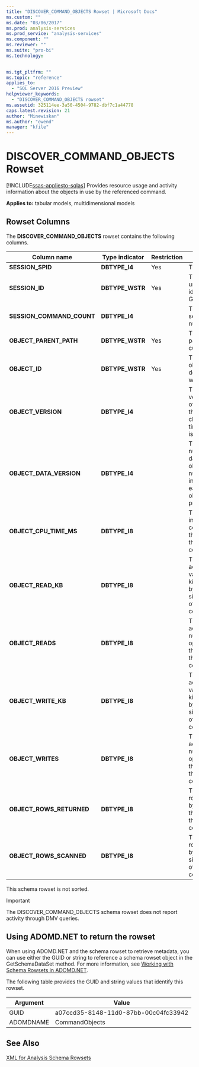 ```yaml
---
title: "DISCOVER_COMMAND_OBJECTS Rowset | Microsoft Docs"
ms.custom: ""
ms.date: "03/06/2017"
ms.prod: analysis-services
ms.prod_service: "analysis-services"
ms.component: ""
ms.reviewer: ""
ms.suite: "pro-bi"
ms.technology: 
  

ms.tgt_pltfrm: ""
ms.topic: "reference"
applies_to: 
  - "SQL Server 2016 Preview"
helpviewer_keywords: 
  - "DISCOVER_COMMAND_OBJECTS rowset"
ms.assetid: 325114ee-3a50-4504-9782-dbf7c1a44778
caps.latest.revision: 21
author: "Minewiskan"
ms.author: "owend"
manager: "kfile"
---
```

# DISCOVER_COMMAND_OBJECTS Rowset
[!INCLUDE[ssas-appliesto-sqlas](../../../includes/ssas-appliesto-sqlas.md)]
  Provides resource usage and activity information about the objects in use by the referenced command.  
  
 **Applies to:** tabular models, multidimensional models  
  
## Rowset Columns  
 The **DISCOVER_COMMAND_OBJECTS** rowset contains the following columns.  
  
|Column name|Type indicator|Restriction|Description|  
|-----------------|--------------------|-----------------|-----------------|  
|**SESSION_SPID**|**DBTYPE_I4**|Yes|The session ID.|  
|**SESSION_ID**|**DBTYPE_WSTR**|Yes|The session unique identifier, as a GUID.|  
|**SESSION_COMMAND_COUNT**|**DBTYPE_I4**||The command sequence number.|  
|**OBJECT_PARENT_PATH**|**DBTYPE_WSTR**|Yes|The path to the parent of the current object.|  
|**OBJECT_ID**|**DBTYPE_WSTR**|Yes|The ID of the object as defined when it was created.|  
|**OBJECT_VERSION**|**DBTYPE_I4**||The metadata version number of the object; this number changes every time the object is altered.|  
|**OBJECT_DATA_VERSION**|**DBTYPE_I4**||The lineage number of the data in the object. This number increments each time the object is processed.|  
|**OBJECT_CPU_TIME_MS**|**DBTYPE_I8**||The CPU time, in milliseconds, consumed by the object since the start of the command.|  
|**OBJECT_READ_KB**|**DBTYPE_I8**||The accumulated value of data, in kilobytes, read by the object since the start of the command.|  
|**OBJECT_READS**|**DBTYPE_I8**||The accumulated number of read operations by the object since the start of the command.|  
|**OBJECT_WRITE_KB**|**DBTYPE_I8**||The accumulated value of data, in kilobytes,written by the object since the start of the command.|  
|**OBJECT_WRITES**|**DBTYPE_I8**||The accumulated number of write operations by the object since the start of the command.|  
|**OBJECT_ROWS_RETURNED**|**DBTYPE_I8**||The number of rows returned by the object to the caller since the start of the command.|  
|**OBJECT_ROWS_SCANNED**|**DBTYPE_I8**||The number of rows scanned by the object since the start of the command.|  
  
 This schema rowset is not sorted.  
  
> [!IMPORTANT]  
>  The DISCOVER_COMMAND_OBJECTS schema rowset does not report activity through DMV queries.  
  
## Using ADOMD.NET to return the rowset  
 When using ADOMD.NET and the schema rowset to retrieve metadata, you can use either the GUID or string to reference a schema rowset object in the GetSchemaDataSet method. For more information, see [Working with Schema Rowsets in ADOMD.NET](../../../analysis-services/multidimensional-models-adomd-net-client/retrieving-metadata-working-with-schema-rowsets.md).  
  
 The following table provides the GUID and string values that identify this rowset.  
  
|Argument|Value|  
|--------------|-----------|  
|GUID|a07ccd35-8148-11d0-87bb-00c04fc33942|  
|ADOMDNAME|CommandObjects|  
  
## See Also  
 [XML for Analysis Schema Rowsets](../../../analysis-services/schema-rowsets/xml/xml-for-analysis-schema-rowsets.md)  
  
  

